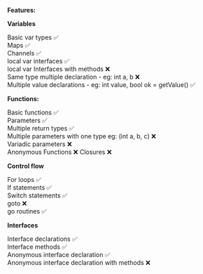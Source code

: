 **Features:**

**Variables**

  Basic var types ✅  
  Maps ✅  
  Channels ✅  
  local var interfaces ✅  
  local var Interfaces with methods ❌  
  Same type multiple declaration - eg: int a, b ❌  
  Multiple value declarations - eg: int value, bool ok = getValue() ✅  

**Functions:**

  Basic functions ✅   
  Parameters ✅  
  Multiple return types ✅  
  Multiple parameters with one type eg: (int a, b, c) ❌  
  Variadic parameters ❌  
  Anonymous Functions ❌
  Closures ❌ 

**Control flow**

  For loops ✅  
  If statements ✅  
  Switch statements ✅  
  goto ❌  
  go routines ✅

**Interfaces**

  Interface declarations ✅  
  Interface methods ✅  
  Anonymous interface declaration ✅  
  Anonymous interface declaration with methods ❌  




